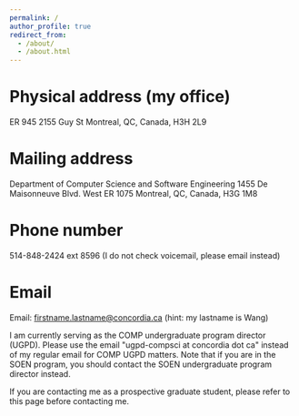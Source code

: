 ```yaml
---
permalink: /
author_profile: true
redirect_from: 
  - /about/
  - /about.html
---
```


Physical address (my office)
====
ER 945
2155 Guy St
Montreal, QC, Canada, H3H 2L9

Mailing address
====
Department of Computer Science and Software Engineering
1455 De Maisonneuve Blvd. West
ER 1075
Montreal, QC, Canada, H3G 1M8

Phone number
====
514-848-2424 ext 8596 (I do not check voicemail, please email instead)

Email
====
Email: firstname.lastname@concordia.ca (hint: my lastname is Wang)

I am currently serving as the COMP undergraduate program director (UGPD). Please use the email "ugpd-compsci at concordia dot ca" instead of my regular email for COMP UGPD matters. Note that if you are in the SOEN program, you should contact the SOEN undergraduate program director instead.

If you are contacting me as a prospective graduate student, please refer to this page before contacting me.
